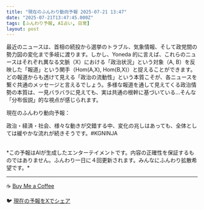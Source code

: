 ```yaml
---
title: "現在のふんわり動向予報 2025-07-21 13:47"
date: "2025-07-21T13:47:45.000Z"
tags: [ふんわり予報, AI占い, 日常]
layout: post
---
```


最近のニュースは、首相の続投から選挙のトラブル、気象情報、そして政党間の勢力図の変化まで多岐に渡ります。しかし、Yoneda 的に言えば、これらのニュースはそれぞれ異なる文脈（X）における「政治状況」という対象（A, B）を反映した「報道」という関手（Hom(A,X), Hom(B,X)）と捉えることができます。どの報道からも透けて見える「政治の流動性」という本質こそが、各ニュースを繋ぐ共通のメッセージと言えるでしょう。多様な報道を通して見えてくる政治情勢の本質は、一見バラバラに見えても、実は共通の根幹に基づいている…そんな「分布仮説」的な視点が感じられます。


現在のふんわり動向予報：

政治・経済・社会、様々な動きが交錯する中、変化の兆しはあっても、全体としては緩やかな流れが続きそうです。#KGNINJA

<br>
*この予報はAIが生成したエンターテイメントです。内容の正確性を保証するものではありません。ふんわり一日に４回更新されます。みんなにふんわり拡散希望です。*

---
☕️ [Buy Me a Coffee](https://www.buymeacoffee.com/kgninja)

🐦 [現在の予報をXでシェア](https://twitter.com/intent/tweet?text=%E7%8F%BE%E5%9C%A8%E3%81%AE%E3%81%B5%E3%82%93%E3%82%8F%E3%82%8A%E4%BA%88%E5%A0%B1%3A%20%E3%80%8C%E6%9C%80%E8%BF%91%E3%81%AE%E3%83%8B%E3%83%A5%E3%83%BC%E3%82%B9%E3%81%AF%E3%80%81%E9%A6%96%E7%9B%B8%E3%81%AE%E7%B6%9A%E6%8A%95%E3%81%8B%E3%82%89%E9%81%B8%E6%8C%99%E3%81%AE%E3%83%88%E3%83%A9%E3%83%96%E3%83%AB%E3%80%81%E6%B0%97%E8%B1%A1%E6%83%85%E5%A0%B1%E3%80%81%E3%81%9D%E3%81%97%E3%81%A6%E6%94%BF%E5%85%9A%E9%96%93%E3%81%AE%E5%8B%A2%E5%8A%9B%E5%9B%B3%E3%81%AE%E5%A4%89%E5%8C%96%E3%81%BE%E3%81%A7%E5%A4%9A%E5%B2%90%E3%81%AB%E6%B8%A1%E3%82%8A%E3%81%BE%E3%81%99%E3%80%82%E3%80%8D%23KGNINJA%20%E7%B6%9A%E3%81%8D%E3%81%AF%E3%83%96%E3%83%AD%E3%82%B0%E3%81%A7%EF%BC%81%F0%9F%91%87&url=https%3A%2F%2Fkg-ninja.github.io%2FFunwariyoso%2F)
